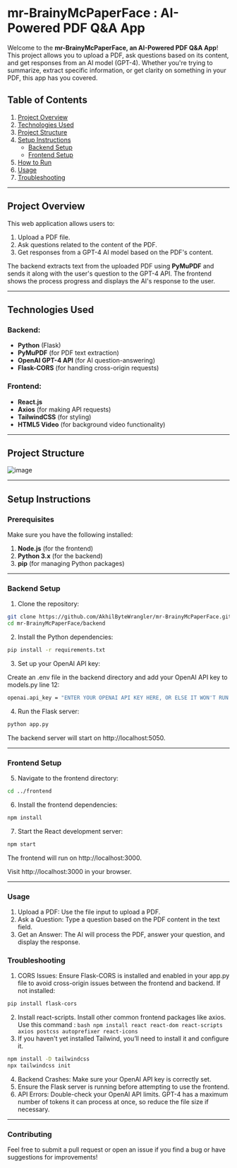 # mr-BrainyMcPaperFace : AI-Powered PDF Q&A App

Welcome to the **mr-BrainyMcPaperFace, an AI-Powered PDF Q&A App**! This project allows you to upload a PDF, ask questions based on its content, and get responses from an AI model (GPT-4). Whether you're trying to summarize, extract specific information, or get clarity on something in your PDF, this app has you covered.

## Table of Contents

1. [Project Overview](#project-overview)
2. [Technologies Used](#technologies-used)
3. [Project Structure](#project-structure)
4. [Setup Instructions](#setup-instructions)
   - [Backend Setup](#backend-setup)
   - [Frontend Setup](#frontend-setup)
5. [How to Run](#how-to-run)
6. [Usage](#usage)
7. [Troubleshooting](#troubleshooting)

---

## Project Overview

This web application allows users to:
1. Upload a PDF file.
2. Ask questions related to the content of the PDF.
3. Get responses from a GPT-4 AI model based on the PDF's content.

The backend extracts text from the uploaded PDF using **PyMuPDF** and sends it along with the user's question to the GPT-4 API. The frontend shows the process progress and displays the AI's response to the user.

---

## Technologies Used

### Backend:
- **Python** (Flask)
- **PyMuPDF** (for PDF text extraction)
- **OpenAI GPT-4 API** (for AI question-answering)
- **Flask-CORS** (for handling cross-origin requests)

### Frontend:
- **React.js**
- **Axios** (for making API requests)
- **TailwindCSS** (for styling)
- **HTML5 Video** (for background video functionality)

---

## Project Structure

![image](https://github.com/user-attachments/assets/c12c46ed-f0f4-47d1-a8da-6b29ee68bb1c)



---

## Setup Instructions

### Prerequisites

Make sure you have the following installed:
1. **Node.js** (for the frontend)
2. **Python 3.x** (for the backend)
3. **pip** (for managing Python packages)

---

### Backend Setup

1. Clone the repository:

```bash
git clone https://github.com/AkhilByteWrangler/mr-BrainyMcPaperFace.git
cd mr-BrainyMcPaperFace/backend
```

2. Install the Python dependencies:

```bash
pip install -r requirements.txt
```

3. Set up your OpenAI API key:

Create an .env file in the backend directory and add your OpenAI API key to models.py line 12:

```bash
openai.api_key = "ENTER YOUR OPENAI API KEY HERE, OR ELSE IT WON'T RUN :)"
```

4. Run the Flask server:

```bash
python app.py
```

The backend server will start on http://localhost:5050.

---

### Frontend Setup

5. Navigate to the frontend directory:

```bash
cd ../frontend
```

6. Install the frontend dependencies:

``` bash
npm install
```

7. Start the React development server:

```bash
npm start
```

The frontend will run on http://localhost:3000. 

Visit http://localhost:3000 in your browser.

---

### Usage

1. Upload a PDF: Use the file input to upload a PDF.
2. Ask a Question: Type a question based on the PDF content in the text field.
3. Get an Answer: The AI will process the PDF, answer your question, and display the response.

### Troubleshooting

1. CORS Issues: Ensure Flask-CORS is installed and enabled in your app.py file to avoid cross-origin issues between the frontend and backend. If not installed:

```bash
pip install flask-cors
```

2. Install react-scripts. Install other common frontend packages like axios. Use this command : ```bash npm install react react-dom react-scripts axios postcss autoprefixer react-icons ```
3. If you haven't yet installed Tailwind, you’ll need to install it and configure it.

```bash
npm install -D tailwindcss
npx tailwindcss init
```
4. Backend Crashes: Make sure your OpenAI API key is correctly set.
5. Ensure the Flask server is running before attempting to use the frontend.
6. API Errors: Double-check your OpenAI API limits. GPT-4 has a maximum number of tokens it can process at once, so reduce the file size if necessary.

---

### Contributing

Feel free to submit a pull request or open an issue if you find a bug or have suggestions for improvements!
